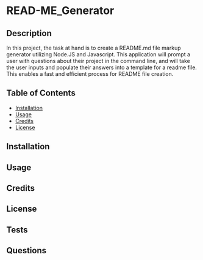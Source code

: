 # READ-ME_Generator

## Description
In this project, the task at hand is to create a README.md file markup generator utilizing Node.JS and Javascript. This application will prompt a user with questions about their project in the command line, and will take the user inputs and populate their answers into a template for a readme file. This enables a fast and efficient process for README file creation.


## Table of Contents
- [Installation](#installation)
- [Usage](#usage)
- [Credits](#credits)
- [License](#license)

## Installation


## Usage


## Credits


## License


## Tests


## Questions
